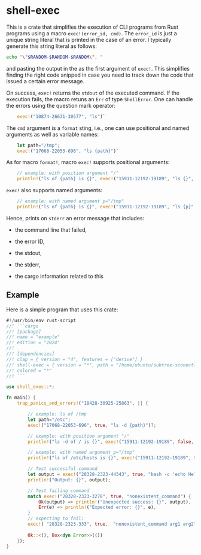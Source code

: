 # shell-exec

This is a crate that simplifies the execution of CLI programs from Rust programs using a macro `exec!(error_id, cmd)`. The `error_id` is just a unique string literal that is printed in the case of an error. I typically generate this string literal as follows:

```bash
echo "\"$RANDOM-$RANDOM-$RANDOM\", "
```

and pasting the output in the as the first argument of `exec!`. This simplifies finding the right code snipped in case you need to track down the code that issued a certain error message.

On success, `exec!` returns the `stdout` of the executed command. If the execution fails, the macro retuns an `Err` of type `ShellError`.  One can handle the errors using the question mark operator:

```rust
    exec!("10874-26631-30577", "ls")`
```

The `cmd` argument is a `format` sting, i.e., one can use positional and named arguments as well as variable names:

```rust
    let path="/tmp";
    exec!("17068-22053-696", "ls {path}")`
```

As for macro `format!`,  macro `exec!` supports positional arguments:

```rust
    // example: with position argument "/"
    println!("ls of {path} is {}", exec!("15911-12192-19189", "ls {}", "/")?);
```

`exec!` also supports named arguments:

```rust
    // example: with named argument p="/tmp"
    println!("ls of {path} is {}", exec!("15911-12192-19189", "ls {p}", p="/tmp")?);
```


Hence, prints on `stderr` an error message that includes:

- the command line that failed,
- the error ID,
- the stdout,
- the stderr,

- the cargo information related to this 

## Example

Here is a simple program that uses this crate:

```rust
#!/usr/bin/env rust-script
//! ```cargo
//! [package]
//! name = "example"
//! edition = "2024"
//!
//! [dependencies]
//! clap = { version = "4", features = ["derive"] }
//! shell-exec = { version = "*", path = "/home/ubuntu/subtree-sconectl/check_cpufeatures/shell-exec" }
//! colored = "*"
//! ```

use shell_exec::*;

fn main() {
    trap_panics_and_errors!("18428-30925-25863", || {

        // example: ls of /tmp
        let path="/etc";
        exec!("17068-22053-696", true, "ls -d {path}")?;

        // example: with position argument "/"
        println!("ls -d of / is {}", exec!("15911-12192-19189", false,  "ls -d {}", "/")?);

        // example: with named argument p="/tmp"
        println!("ls of /etc/hosts is {}", exec!("15911-12192-19189", true, "ls {p}", p="/etc/hosts")?);

        // Test successful command
        let output = exec!("28328-2323-44343", true, "bash -c 'echo Hello World'")?;
        println!("Output: {}", output);

        // Test failing command
        match exec!("28328-2323-3278", true, "nonexistent_command") {
            Ok(output) => println!("Unexpected success: {}", output),
            Err(e) => println!("Expected error: {}", e),
        }
        // expecting to fail:
        exec!( "28328-2323-333", true,  "nonexistent_command arg1 arg2")?;
 
        Ok::<(), Box<dyn Error>>(())
    });
}
```

